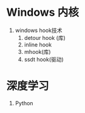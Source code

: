 # Windows 内核 
1. windows hook技术
   1. detour hook (库)
   2. inline hook
   3. mhook(库)
   4. ssdt hook(驱动)

# 深度学习
1. Python